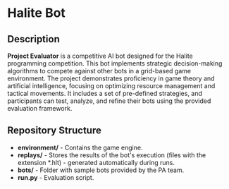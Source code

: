 # Halite Bot

## Description

**Project Evaluator** is a competitive AI bot designed for the Halite programming competition. This bot implements strategic decision-making algorithms to compete against other bots in a grid-based game environment. The project demonstrates proficiency in game theory and artificial intelligence, focusing on optimizing resource management and tactical movements. It includes a set of pre-defined strategies, and participants can test, analyze, and refine their bots using the provided evaluation framework.

## Repository Structure

- **environment/** - Contains the game engine.
- **replays/** - Stores the results of the bot's execution (files with the extension *.hlt) - generated automatically during runs.
- **bots/** - Folder with sample bots provided by the PA team.
- **run.py** - Evaluation script.


